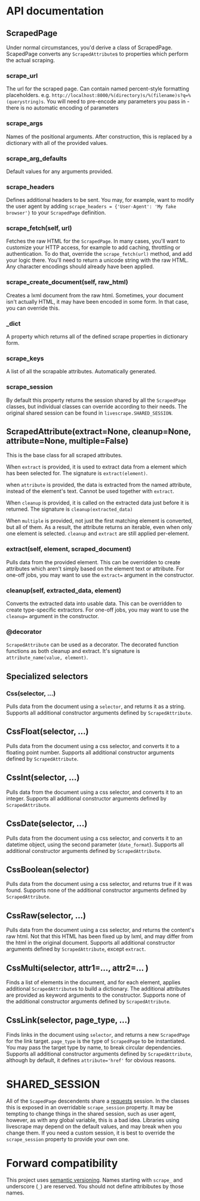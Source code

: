 # API documentation

## ScrapedPage

Under normal circumstances, you'd derive a class of ScrapedPage. ScapedPage converts any `ScrapedAttribute`s to properties which perform the actual scraping.

### scrape_url

The url for the scraped page. Can contain named percent-style formatting placeholders. e.g. `http://localhost:8000/%(directory)s/%(filename)s?q=%(querystring)s`. You will need to pre-encode any parameters you pass in - there is no automatic encoding of parameters

### scrape_args

Names of the positional arguments. After construction, this is replaced by a dictionary with all of the provided values.

### scrape_arg_defaults

Default values for any arguments provided.

### scrape_headers

Defines additional headers to be sent. You may, for example, want to modify the user agent by adding `scrape_headers = {'User-Agent': 'My fake browser'}` to your `ScrapedPage` definition.

### scrape_fetch(self, url)

Fetches the raw HTML for the `ScrapedPage`. In many cases, you'll want to customize your HTTP access, for example to add caching, throttling or authentication. To do that, override the `scrape_fetch(url)` method, and add your logic there. You'll need to return a unicode string with the raw HTML. Any character encodings should already have been applied.

### scrape_create_document(self, raw_html)

Creates a lxml document from the raw html. Sometimes, your document isn't actually HTML, it may have been encoded in some form. In that case, you can override this.

### _dict

A property which returns all of the defined scrape properties in dictionary form.

### scrape_keys

A list of all the scrapable attributes. Automatically generated.

### scrape_session

By default this property returns the session shared by all the `ScrapedPage` classes, but individual classes can override according to their needs. The original shared session can be found in `livescrape.SHARED_SESSION`.

## ScrapedAttribute(extract=None, cleanup=None, attribute=None, multiple=False)

This is the base class for all scraped attributes. 

When `extract` is provided, it is used to extract data from a element which has been selected for. The signature is `extract(element)`.

when `attribute` is provided, the data is extracted from the named attribute, instead of the element's text. Cannot be used together with `extract`.

When `cleanup` is provided, it is called on the extracted data just before it is returned. The signature is `cleanup(extracted_data)`

When `multiple` is provided, not just the first matching element is converted, but all of them. As a result, the attribute returns an iterable, even when only one element is selected. `cleanup` and `extract` are still applied per-element.

### extract(self, element, scraped_document)

Pulls data from the provided element. This can be overridden to create attributes which aren't simply based on the element text or attribute. For one-off jobs, you may want to use the `extract=` argument in the constructor.

### cleanup(self, extracted_data, element)

Converts the extracted data into usable data. This can be overridden to create type-specific extractors. For one-off jobs, you may want to use the `cleanup=` argument in the constructor.

### @decorator
`ScrapedAttribute` can be used as a decorator. The decorated function functions as both cleanup and extract. It's signature is `attribute_name(value, element)`.

## Specialized selectors
### Css(selector, ...)

Pulls data from the document using a `selector`, and returns it as a string.
Supports all additional constructor arguments defined by `ScrapedAttribute`.

## CssFloat(selector, ...)

Pulls data from the document using a css selector, and converts it to a floating point number. Supports all additional constructor arguments defined by `ScrapedAttribute`.

## CssInt(selector, ...)

Pulls data from the document using a css selector, and converts it to an integer. Supports all additional constructor arguments defined by `ScrapedAttribute`. 

## CssDate(selector, ...)

Pulls data from the document using a css selector, and converts it to an datetime object, using the second parameter (`date_format`). Supports all additional constructor arguments defined by `ScrapedAttribute`.

## CssBoolean(selector)

Pulls data from the document using a css selector, and returns true if it was found. Supports none of the additional constructor arguments defined by `ScrapedAttribute`.

## CssRaw(selector, ...)

Pulls data from the document using a css selector, and returns the content's raw html. Not that this HTML has been fixed up by lxml, and may differ from the html in the original document. Supports all additional constructor arguments defined by `ScrapedAttribute`, except `extract`.

## CssMulti(selector, attr1=..., attr2=... )

Finds a list of elements in the document, and for each element, applies additional `ScrapedAttribute`s to build a dictionary. The additional attributes are provided as keyword arguments to the constructor. Supports none of the additional constructor arguments defined by `ScrapedAttribute`.

## CssLink(selector, page_type, ...)

Finds links in the document using `selector`, and returns a new `ScrapedPage` for the link target. `page_type` is the type of `ScrapedPage` to be instantiated. You may pass the target type by name, to break circular dependencies. Supports all additional constructor arguments defined by `ScrapedAttribute`, although by default, it defines `attribute='href'` for obvious reasons.

# SHARED_SESSION

All of the `ScapedPage` descendents share a [requests](http://docs.python-requests.org/) session. In the classes this is exposed in an overridable `scrape_session` property. It may be tempting to change things in the shared session, such as user agent, however, as with any global variable, this is a bad idea. Libraries using livescrape may depend on the default values, and may break when you change them. If you need a custom session, it is best to override the `scrape_session` property to provide your own one.

Forward compatibility
=====================

This project uses [semantic versioning](http://semver.org/). Names starting with `scrape_`  and underscore (`_`) are reserved. You should not define attribibutes by those names.
